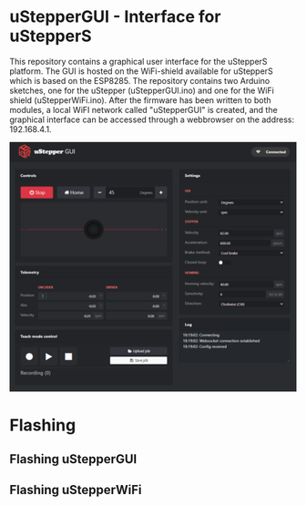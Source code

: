 # uStepperGUI - Interface for uStepperS

This repository contains a graphical user interface for the uStepperS platform. The GUI is hosted on the WiFi-shield available for uStepperS which is based on the ESP8285. The repository contains two Arduino sketches, one for the uStepper (uStepperGUI.ino) and one for the WiFi shield (uStepperWiFi.ino). After the firmware has been written to both modules, a local WiFI network called "uStepperGUI" is created, and the graphical interface can be accessed through a webbrowser on the address: 192.168.4.1. 

![Image of uStepper interface](https://github.com/SolidGeek/uStepperGUI/blob/master/images/gui-interface.png)

# Flashing

## Flashing uStepperGUI


## Flashing uStepperWiFi

